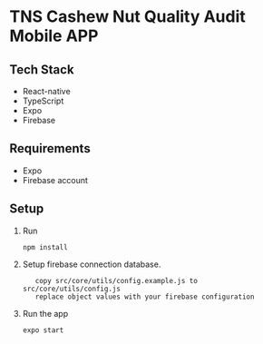 # TNS Cashew Nut Quality Audit Mobile APP

## Tech Stack
 - React-native
 - TypeScript
 - Expo
 - Firebase

## Requirements
 - Expo
 - Firebase account

## Setup

1. Run
    ```
    npm install
    ```

2. Setup firebase connection database.

    ```
       copy src/core/utils/config.example.js to src/core/utils/config.js
       replace object values with your firebase configuration
    ```

3. Run the app

    ```
   expo start


